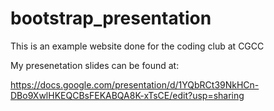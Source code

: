 # bootstrap_presentation
This is an example website done for the coding club at CGCC

My presenetation slides can be found at:

https://docs.google.com/presentation/d/1YQbRCt39NkHCn-DBo9XwlHKEQCBsFEKABQA8K-xTsCE/edit?usp=sharing
